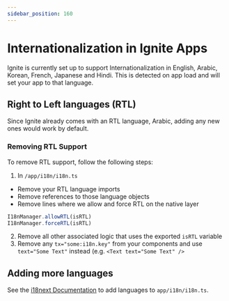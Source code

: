 ```yaml
---
sidebar_position: 160
---
```


# Internationalization in Ignite Apps

Ignite is currently set up to support Internationalization in English, Arabic, Korean, French, Japanese and Hindi. This is detected on app load and will set your app to that language.

## Right to Left languages (RTL)

Since Ignite already comes with an RTL language, Arabic, adding any new ones would work by default.

### Removing RTL Support

To remove RTL support, follow the following steps:

1. In `/app/i18n/i18n.ts`

- Remove your RTL language imports
- Remove references to those language objects
- Remove lines where we allow and force RTL on the native layer

```ts
I18nManager.allowRTL(isRTL)
I18nManager.forceRTL(isRTL)
```

2. Remove all other associated logic that uses the exported `isRTL` variable
3. Remove any `tx="some:i18n.key"` from your components and use `text="Some Text"` instead
   (e.g. `<Text text="Some Text" />`

## Adding more languages

See the [i18next Documentation](https://www.i18next.com/how-to/add-or-load-translations) to add languages to `app/i18n/i18n.ts`.

<!-- TODO: BA -->